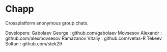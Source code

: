 # Chapp
Crossplatform anonymous group chats.

Developers:
Gabolaev George : github.com/gabolaev
Movsesov Alexandr : github.com/alexmovsesov
Ramazanov Vitaliy : github.com/vetas-R
Tekeev Soltan : github.com/stek29
